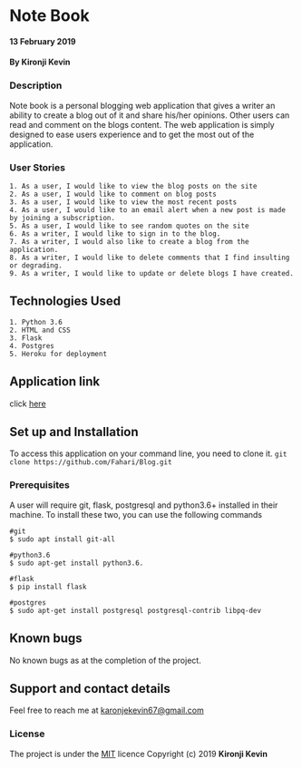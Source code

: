 # Note Book
#### 13 February 2019
#### By **Kironji Kevin**

### Description
Note book is a personal blogging web application that gives a writer an ability to create a blog out of it and share his/her opinions. Other users can read and comment on the blogs content. The web application is simply designed to ease users experience and to get the most out of the application.
### User Stories
```
1. As a user, I would like to view the blog posts on the site
2. As a user, I would like to comment on blog posts
3. As a user, I would like to view the most recent posts
4. As a user, I would like to an email alert when a new post is made by joining a subscription.
5. As a user, I would like to see random quotes on the site
6. As a writer, I would like to sign in to the blog.
7. As a writer, I would also like to create a blog from the application.
8. As a writer, I would like to delete comments that I find insulting or degrading.
9. As a writer, I would like to update or delete blogs I have created.

```

## Technologies Used
```
1. Python 3.6
2. HTML and CSS
3. Flask
4. Postgres
5. Heroku for deployment

```

## Application link
click [here](#)

## Set up and Installation

To access this application on your command line, you need to clone it.
`git clone https://github.com/Fahari/Blog.git`

### Prerequisites
A user will require git, flask, postgresql and python3.6+ installed in their machine.
To install these two, you can use the following commands
```
#git
$ sudo apt install git-all

#python3.6
$ sudo apt-get install python3.6.

#flask
$ pip install flask

#postgres
$ sudo apt-get install postgresql postgresql-contrib libpq-dev

```
## Known bugs
No known bugs as at the completion of the project.

## Support and contact details
Feel free to reach me at karonjekevin67@gmail.com

### License
The project is under the [MIT](https://github.com/Fahari/Blog/blob/master/LICENSE) licence
Copyright (c) 2019 **Kironji Kevin**
